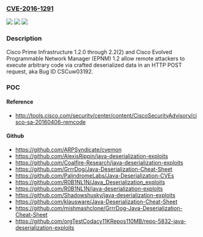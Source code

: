 ### [CVE-2016-1291](https://cve.mitre.org/cgi-bin/cvename.cgi?name=CVE-2016-1291)
![](https://img.shields.io/static/v1?label=Product&message=n%2Fa&color=blue)
![](https://img.shields.io/static/v1?label=Version&message=n%2Fa&color=blue)
![](https://img.shields.io/static/v1?label=Vulnerability&message=n%2Fa&color=brighgreen)

### Description

Cisco Prime Infrastructure 1.2.0 through 2.2(2) and Cisco Evolved Programmable Network Manager (EPNM) 1.2 allow remote attackers to execute arbitrary code via crafted deserialized data in an HTTP POST request, aka Bug ID CSCuw03192.

### POC

#### Reference
- http://tools.cisco.com/security/center/content/CiscoSecurityAdvisory/cisco-sa-20160406-remcode

#### Github
- https://github.com/ARPSyndicate/cvemon
- https://github.com/AlexisRippin/java-deserialization-exploits
- https://github.com/Coalfire-Research/java-deserialization-exploits
- https://github.com/GrrrDog/Java-Deserialization-Cheat-Sheet
- https://github.com/PalindromeLabs/Java-Deserialization-CVEs
- https://github.com/R0B1NL1N/Java_Deserialization_exploits
- https://github.com/R0B1NL1N/java-deserialization-exploits
- https://github.com/Shadowshusky/java-deserialization-exploits
- https://github.com/klausware/Java-Deserialization-Cheat-Sheet
- https://github.com/mishmashclone/GrrrDog-Java-Deserialization-Cheat-Sheet
- https://github.com/orgTestCodacy11KRepos110MB/repo-5832-java-deserialization-exploits

